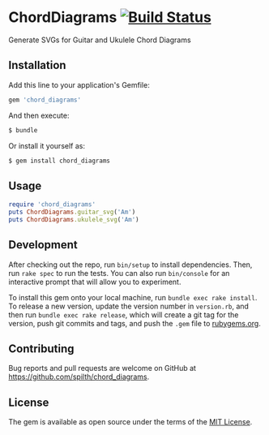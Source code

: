 # ChordDiagrams [![Build Status](https://www.travis-ci.com/spilth/chord_diagrams.svg?branch=master)](https://www.travis-ci.com/spilth/chord_diagrams)

Generate SVGs for Guitar and Ukulele Chord Diagrams

## Installation

Add this line to your application's Gemfile:

```ruby
gem 'chord_diagrams'
```

And then execute:

```bash
$ bundle
```

Or install it yourself as:

```bash
$ gem install chord_diagrams
```

## Usage

```ruby
require 'chord_diagrams'
puts ChordDiagrams.guitar_svg('Am')
puts ChordDiagrams.ukulele_svg('Am')
```

## Development

After checking out the repo, run `bin/setup` to install dependencies. Then, run `rake spec` to run the tests. You can also run `bin/console` for an interactive prompt that will allow you to experiment.

To install this gem onto your local machine, run `bundle exec rake install`. To release a new version, update the version number in `version.rb`, and then run `bundle exec rake release`, which will create a git tag for the version, push git commits and tags, and push the `.gem` file to [rubygems.org](https://rubygems.org).

## Contributing

Bug reports and pull requests are welcome on GitHub at https://github.com/spilth/chord_diagrams.

## License

The gem is available as open source under the terms of the [MIT License](https://opensource.org/licenses/MIT).
